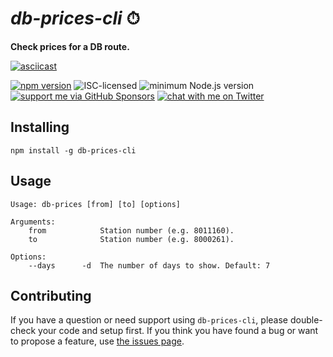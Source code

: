 # *db-prices-cli* ⏱

**Check prices for a DB route.**

[![asciicast](https://asciinema.org/a/82885.png)](https://asciinema.org/a/82885)

[![npm version](https://img.shields.io/npm/v/db-prices-cli.svg)](https://www.npmjs.com/package/db-prices-cli)
![ISC-licensed](https://img.shields.io/github/license/derhuerst/db-prices-cli.svg)
![minimum Node.js version](https://img.shields.io/node/v/db-prices-cli.svg)
[![support me via GitHub Sponsors](https://img.shields.io/badge/support%20me-donate-fa7664.svg)](https://github.com/sponsors/derhuerst)
[![chat with me on Twitter](https://img.shields.io/badge/chat%20with%20me-on%20Twitter-1da1f2.svg)](https://twitter.com/derhuerst)



## Installing

```shell
npm install -g db-prices-cli
```



## Usage

```
Usage: db-prices [from] [to] [options]

Arguments:
    from            Station number (e.g. 8011160).
    to              Station number (e.g. 8000261).

Options:
    --days      -d  The number of days to show. Default: 7
```


## Contributing

If you have a question or need support using `db-prices-cli`, please double-check your code and setup first. If you think you have found a bug or want to propose a feature, use [the issues page](https://github.com/derhuerst/db-prices-cli/issues).
